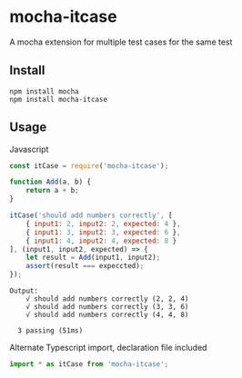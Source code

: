 # mocha-itcase
A mocha extension for multiple test cases for the same test

## Install
```
npm install mocha
npm install mocha-itcase
```

## Usage

Javascript
``` js
const itCase = require('mocha-itcase');

function Add(a, b) {
    return a + b;
}

itCase('should add numbers correctly', [
    { input1: 2, input2: 2, expected: 4 },
    { input1: 3, input2: 3, expected: 6 },
    { input1: 4, input2: 4, expected: 8 }
], (input1, input2, expected) => {
    let result = Add(input1, input2);
    assert(result === expeccted);
});

```
```
Output:
    √ should add numbers correctly (2, 2, 4)
    √ should add numbers correctly (3, 3, 6)
    √ should add numbers correctly (4, 4, 8)

  3 passing (51ms)
```


Alternate Typescript import, declaration file included
``` ts
import * as itCase from 'mocha-itcase';
```
